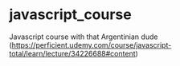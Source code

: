 # javascript_course
Javascript course with that Argentinian dude (https://perficient.udemy.com/course/javascript-total/learn/lecture/34226688#content)
